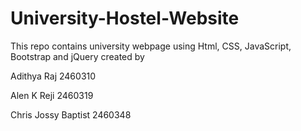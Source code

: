 # University-Hostel-Website
This repo contains university webpage using Html, CSS, JavaScript, Bootstrap and jQuery created by

Adithya Raj 2460310

Alen K Reji 2460319

Chris Jossy Baptist 2460348
